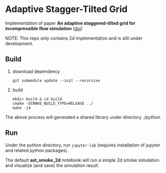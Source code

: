 # Adaptive Stagger-Tilted Grid

Implementation of paper **An adaptive staggered-tilted grid for incompressible flow simulation** ([doi](https://dl.acm.org/doi/10.1145/3414685.3417837))

NOTE: This repo only contains 2d implementation and is still under development.

## Build

1. download dependency
    ```
    git submodule update --init --recursive
    ```
2. build
   ```
   mkdir build & cd build
   cmake -DCMAKE_BUILD_TYPE=RELEASE ../
   make -j4
   ```

The above process will generated a shared library under directory *./python*. 

## Run

Under the *python* directory, run `jupyter-lab` (requires installation of jupyter and related python packages).

The default **ast_smoke_2d** notebook will run a simple 2d smoke simulation and visualize (and save) the simulation result.